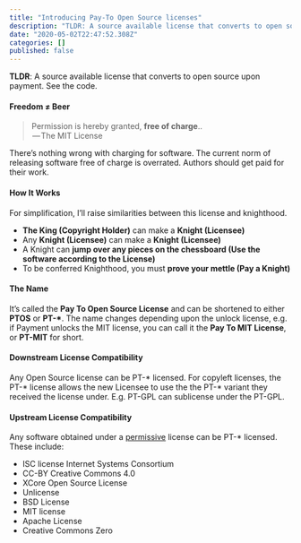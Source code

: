 ```yaml
---
title: "Introducing Pay-To Open Source licenses"
description: "TLDR: A source available license that converts to open source upon payment. See the code."
date: "2020-05-02T22:47:52.308Z"
categories: []
published: false
---
```


**TLDR**: A source available license that converts to open source upon payment. See the code.

#### Freedom ≠ Beer

> Permission is hereby granted, **free of charge**..  
>  — The MIT License

There’s nothing wrong with charging for software. The current norm of releasing software free of charge is overrated. Authors should get paid for their work.

#### How It Works

For simplification, I’ll raise similarities between this license and knighthood.

-   **The King (Copyright Holder)** can make a **Knight (Licensee)**
-   Any **Knight (Licensee)** can make a **Knight (Licensee)**
-   A Knight can **jump over any pieces on the chessboard (Use the software according to the License)**
-   To be conferred Knighthood, you must **prove your mettle (Pay a Knight)**

#### The Name

It’s called the **Pay To Open Source License** and can be shortened to either **PTOS** or **PT-\***. The name changes depending upon the unlock license, e.g. if Payment unlocks the MIT license, you can call it the **Pay To MIT License**, or **PT-MIT** for short.

#### Downstream License Compatibility

Any Open Source license can be PT-\* licensed. For copyleft licenses, the PT-\* license allows the new Licensee to use the the PT-\* variant they received the license under. E.g. PT-GPL can sublicense under the PT-GPL.

#### Upstream License Compatibility

Any software obtained under a [permissive](https://opensource.org/faq#permissive) license can be PT-\* licensed. These include:

-   ISC license Internet Systems Consortium
-   CC-BY Creative Commons 4.0
-   XCore Open Source License
-   Unlicense
-   BSD License
-   MIT license
-   Apache License
-   Creative Commons Zero

